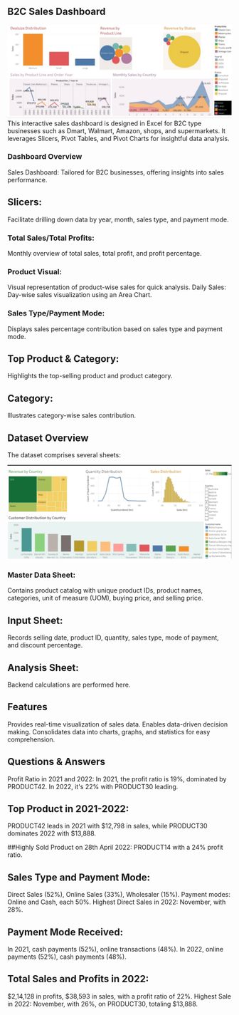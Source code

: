 ## B2C Sales Dashboard

![dasboard](https://github.com/Rohitbachchhe17/Sales_Analysis/blob/main/IMG_20240315_141307.jpg)
This interactive sales dashboard is designed in Excel for B2C type businesses such as Dmart, Walmart, Amazon, shops, and supermarkets. It leverages Slicers, Pivot Tables, and Pivot Charts for insightful data analysis.


### Dashboard Overview
Sales Dashboard: Tailored for B2C businesses, offering insights into sales performance.
## Slicers: 
Facilitate drilling down data by year, month, sales type, and payment mode.
### Total Sales/Total Profits: 
Monthly overview of total sales, total profit, and profit percentage.
### Product Visual: 
Visual representation of product-wise sales for quick analysis.
Daily Sales: Day-wise sales visualization using an Area Chart.
### Sales Type/Payment Mode: 
Displays sales percentage contribution based on sales type and payment mode.
## Top Product & Category: 
Highlights the top-selling product and product category.
## Category: 
Illustrates category-wise sales contribution.
## Dataset Overview
The dataset comprises several sheets:

![dasboard](https://github.com/Rohitbachchhe17/Sales_Analysis/blob/main/IMG_20240315_141432.jpg)

### Master Data Sheet: 
Contains product catalog with unique product IDs, product names, categories, unit of measure (UOM), buying price, and selling price.
## Input Sheet: 
Records selling date, product ID, quantity, sales type, mode of payment, and discount percentage.
## Analysis Sheet: 
Backend calculations are performed here.
## Features
Provides real-time visualization of sales data.
Enables data-driven decision making.
Consolidates data into charts, graphs, and statistics for easy comprehension.

## Questions & Answers
Profit Ratio in 2021 and 2022: In 2021, the profit ratio is 19%, dominated by PRODUCT42. In 2022, it's 22% with PRODUCT30 leading.

## Top Product in 2021-2022: 
PRODUCT42 leads in 2021 with $12,798 in sales, while PRODUCT30 dominates 2022 with $13,888.

##Highly Sold Product on 28th April 2022:
PRODUCT14 with a 24% profit ratio.
## Sales Type and Payment Mode:
Direct Sales (52%), Online Sales (33%), Wholesaler (15%). Payment modes: Online and Cash, each 50%.
Highest Direct Sales in 2022: November, with 28%.
## Payment Mode Received: 
In 2021, cash payments (52%), online transactions (48%). In 2022, online payments (52%), cash payments (48%).
## Total Sales and Profits in 2022: 
$2,14,128 in profits, $38,593 in sales, with a profit ratio of 22%.
Highest Sale in 2022: November, with 26%, on PRODUCT30, totaling $13,888.
